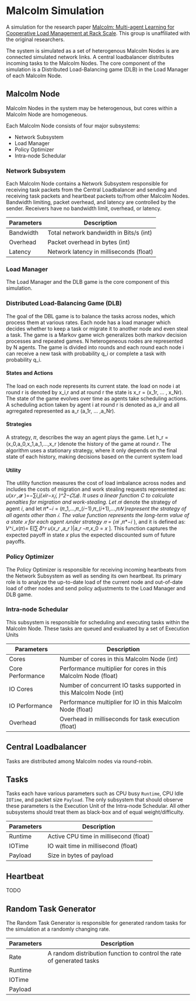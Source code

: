 # Malcolm Simulation

A simulation for the research paper
[Malcolm: Multi-agent Learning for Cooperative Load Management at Rack Scale](https://dl.acm.org/doi/10.1145/3570611).
This group is unaffiliated with the original researchers.

The system is simulated as a set of heterogenous Malcolm Nodes is are connected
simulated network links. A central loadbalancer distributes incoming tasks to
the Malcolm Nodes. The core component of the simulation is a Distributed
Load-Balancing game (DLB) in the Load Manager of each Malcolm Node.

## Malcolm Node

Malcolm Nodes in the system may be heterogenous, but cores within a Malcolm Node
are homogeneous.

Each Malcolm Node consists of four major subsystems:

- Network Subsystem
- Load Manager
- Policy Optimizer
- Intra-node Schedular

### Network Subsystem

Each Malcolm Node contains a Network Subsystem responsible for receiving task
packets from the Central Loadbalancer and sending and receiving task packets and
heartbeat packets to/from other Malcolm Nodes. Bandwidth limiting, packet
overhead, and latency are controlled by the sender. Receivers have no bandwidth
limit, overhead, or latency.

| Parameters | Description                             |
| ---------- | --------------------------------------- |
| Bandwidth  | Total network bandwidth in Bits/s (int) |
| Overhead   | Packet overhead in bytes (int)          |
| Latency    | Network latency in milliseconds (float) |

### Load Manager

The Load Manager and the DLB game is the core component of this simulation.

### Distributed Load-Balancing Game (DLB)

The goal of the DBL game is to balance the tasks across nodes, which process
them at various rates. Each node has a load manager which decides whether to
keep a task or migrate it to another node and even steal a task. The game is a
Markov game wich generalizes both markov decision processes and repeated games.
N heterogeneous nodes are represented by N agents. The game is divided into
rounds and each round each node i can receive a new task with probability q_i or
complete a task with probability q_i.

#### States and Actions

The load on each node represents its current state. the load on node i at round
r is denoted by x_i,r and at round r the state is x_r = (x_1r, ... , x_Nr). The
state of the game evolves over time as agents take scheduling actions. A
scheduling action taken by agent i at round r is denoted as a_ir and all
agrregated represented as a_r (a_1r, ... ,a_Nr).

#### Strategies

A strategy, 𝜋, describes the way an agent plays the game. Let h_r =
(x_0,a_0,x_1,a_1,...,x_r )denote the history of the game at round 𝑟. The
algorithm uses a stationary strategy, where it only depends on the final state
of each history, making decisions based on the current system load

#### Utility

The utility function measures the cost of load imbalance across nodes and
includes the costs of migration and work stealing requests represented as: 𝑢(𝑥*𝑟
,𝑎*𝑟 )=−∑︁*i,j(𝑥*𝑖𝑟−𝑥*𝑗, )^2−𝐶(𝑎). It uses a linear function C to calculate
penalties for migration and work-stealing. Let 𝜋*𝑖 denote the strategy of agent
𝑖, and let 𝜋*−𝑖 = (𝜋_1,...,𝜋\_(𝑖−1),𝜋\_(𝑖+1),...,𝜋*𝑁 )represent the strategy of
all agents other than 𝑖. The value function represents the long-term value of a
state 𝑥 for each agent 𝑖under strategy 𝜋 = (𝜋*𝑖 ,𝜋*−𝑖 ), and it is defined as:
𝑉^𝑖_𝑥(𝜋)= E[∑︁ 𝛿^𝑟 𝑢(𝑥\_𝑟 ,𝑎\_𝑟 )|𝑎\_𝑟 ∼𝜋,𝑥_0 = 𝑥 ]. This function captures the
expected payoff in state 𝑥 plus the expected discounted sum of future payoffs.

### Policy Optimizer

The Policy Optimizer is responsible for receiving incoming heartbeats from the
Network Subsystem as well as sending its own heartbeat. Its primary role is to
analyze the up-to-date load of the current node and out-of-date load of other
nodes and send policy adjustments to the Load Manager and DLB game.

### Intra-node Schedular

This subsystem is responsible for scheduling and executing tasks within the
Malcolm Node. These tasks are queued and evaluated by a set of Execution Units

| Parameters       | Description                                                        |
| ---------------- | ------------------------------------------------------------------ |
| Cores            | Number of cores in this Malcolm Node (int)                         |
| Core Performance | Performance multiplier for cores in this Malcolm Node (float)      |
| IO Cores         | Number of concurrent IO tasks supported in this Malcolm Node (int) |
| IO Performance   | Performance multiplier for IO in this Malcolm Node (float)         |
| Overhead         | Overhead in milliseconds for task execution (float)                |

## Central Loadbalancer

Tasks are distributed among Malcolm nodes via round-robin.

## Tasks

Tasks each have various parameters such as CPU busy `Runtime`, CPU Idle
`IOTime`, and packet size `Payload`. The only subsystem that should observe
these parameters is the Execution Unit of the Intra-node Schedular. All other
subsystems should treat them as black-box and of equal weight/difficulty.

| Parameters | Description                            |
| ---------- | -------------------------------------- |
| Runtime    | Active CPU time in millisecond (float) |
| IOTime     | IO wait time in millisecond (float)    |
| Payload    | Size in bytes of payload               |

## Heartbeat

TODO

## Random Task Generator

The Random Task Generator is responsible for generated random tasks for the
simulation at a randomly changing rate.

| Parameters | Description                                                           |
| ---------- | --------------------------------------------------------------------- |
| Rate       | A random distribution function to control the rate of generated tasks |
| Runtime    |
| IOTime     |
| Payload    |
